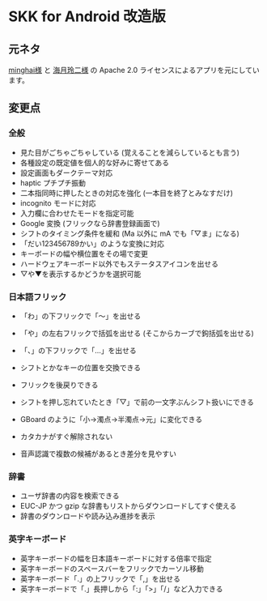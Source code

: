 # SKK for Android 改造版

## 元ネタ

[minghai様](https://code.google.com/archive/p/android-apps-by-minghai/) と
[海月玲二様](http://ray-mizuki.la.coocan.jp/software/skk_jp.html) の
Apache 2.0 ライセンスによるアプリを元にしています。

## 変更点

### 全般

- 見た目がごちゃごちゃしている (覚えることを減らしているとも言う)
- 各種設定の既定値を個人的な好みに寄せてある
- 設定画面もダークテーマ対応
- haptic プチプチ振動
- 二本指同時に押したときの対応を強化 (一本目を終了とみなすだけ)
- incognito モードに対応
- 入力欄に合わせたモードを指定可能
- Google 変換 (フリックなら辞書登録画面で)
- シフトのタイミング条件を緩和 (Ma 以外に mA でも「▽ま」になる)
- 「だい123456789かい」のような変換に対応
- キーボードの幅や横位置をその場で変更
- ハードウェアキーボード以外でもステータスアイコンを出せる
- ▽や▼を表示するかどうかを選択可能

### 日本語フリック

- 「わ」の下フリックで「～」を出せる
- 「や」の左右フリックで括弧を出せる (そこからカーブで鉤括弧を出せる)
- 「、」の下フリックで「…」を出せる
- シフトとかなキーの位置を交換できる
- フリックを後戻りできる
- シフトを押し忘れていたとき「▽」で前の一文字ぶんシフト扱いにできる
- GBoard のように「小→濁点→半濁点→元」に変化できる
- カタカナがすぐ解除されない

- 音声認識で複数の候補があるとき差分を見やすい

### 辞書

- ユーザ辞書の内容を検索できる
- EUC-JP かつ gzip な辞書もリストからダウンロードしてすぐ使える
- 辞書のダウンロードや読み込み進捗を表示

### 英字キーボード

- 英字キーボードの幅を日本語キーボードに対する倍率で指定
- 英字キーボードのスペースバーをフリックでカーソル移動
- 英字キーボード「.」の上フリックで「,」を出せる
- 英字キーボードで「.」長押しから「:」「>」「/」など入力できる
